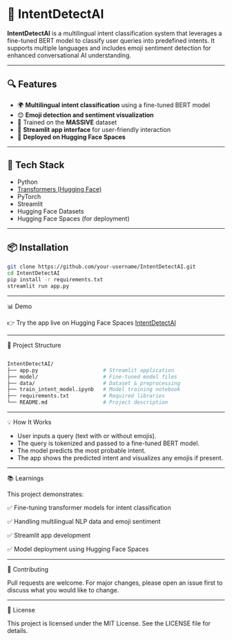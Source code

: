 # 🧠 IntentDetectAI

**IntentDetectAI** is a multilingual intent classification system that leverages a fine-tuned BERT model to classify user queries into predefined intents. It supports multiple languages and includes emoji sentiment detection for enhanced conversational AI understanding.

---

## 🔍 Features

- 🌍 **Multilingual intent classification** using a fine-tuned BERT model  
- 😊 **Emoji detection and sentiment visualization**  
- 🧪 Trained on the **MASSIVE** dataset  
- 🎯 **Streamlit app interface** for user-friendly interaction  
- 🚀 **Deployed on Hugging Face Spaces**  

---

## 🧰 Tech Stack

- Python  
- [Transformers (Hugging Face)](https://huggingface.co/docs/transformers)  
- PyTorch  
- Streamlit  
- Hugging Face Datasets  
- Hugging Face Spaces (for deployment)  

---

## 📦 Installation

```bash
git clone https://github.com/your-username/IntentDetectAI.git
cd IntentDetectAI
pip install -r requirements.txt
streamlit run app.py

```
---

📊 Demo

👉 Try the app live on Hugging Face Spaces
[IntentDetectAI](divyasani11/IntentDetect_AI)

---

📁 Project Structure

```bash

IntentDetectAI/
├── app.py                     # Streamlit application
├── model/                     # Fine-tuned model files
├── data/                      # Dataset & preprocessing
├── train_intent_model.ipynb   # Model training notebook
├── requirements.txt           # Required libraries
└── README.md                  # Project description

```

---
💡 How It Works

   - User inputs a query (text with or without emojis).
   - The query is tokenized and passed to a fine-tuned BERT model.
   - The model predicts the most probable intent.
   - The app shows the predicted intent and visualizes any emojis if present.

---

📚 Learnings

 This project demonstrates:

   ✅ Fine-tuning transformer models for intent classification

   ✅ Handling multilingual NLP data and emoji sentiment

   ✅ Streamlit app development

   ✅ Model deployment using Hugging Face Spaces

---

🤝 Contributing


  Pull requests are welcome. For major changes, please open an issue first to discuss what you would like to change.

---
📄 License

This project is licensed under the MIT License. See the LICENSE file for details.




